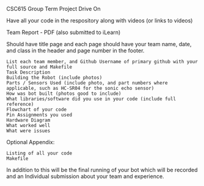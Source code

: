 CSC615 Group Term Project
Drive On

Have all your code in the respository along with videos (or links to videos)

Team Report - PDF (also submitted to iLearn)

Should have title page and each page should have your team name, date, and class in the header and page number in the footer.

    List each team member, and Github Username of primary github with your full source and Makefile
    Task Description
    Building the Robot (include photos)
    Parts / Sensors Used (include photo, and part numbers where applicable, such as HC-SR04 for the sonic echo sensor)
    How was bot built (photos good to include)
    What libraries/software did you use in your code (include full reference)
    Flowchart of your code
    Pin Assignments you used
    Hardware Diagram
    What worked well
    What were issues

Optional Appendix:

    Listing of all your code
    Makefile

In addition to this will be the final running of your bot which will be recorded and an Individual submission about your team and experience.
